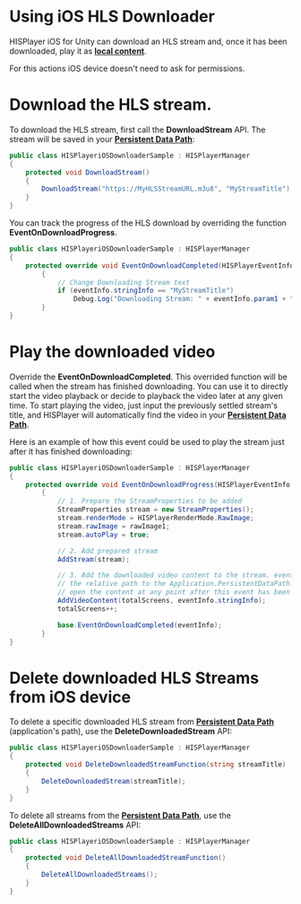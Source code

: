 # Using iOS HLS Downloader

HISPlayer iOS for Unity can download an HLS stream and, once it has been downloaded, play it as [**local content**](./local-files.md).

For this actions iOS device doesn't need to ask for permissions.

# Download the HLS stream.
To download the HLS stream, first call the **DownloadStream** API. The stream will be saved in your [**Persistent Data Path**](./local-files.md#Persistent-Data-Path):

```C#
public class HISPlayeriOSDownloaderSample : HISPlayerManager
{
    protected void DownloadStream()
    {
        DownloadStream("https://MyHLSStreamURL.m3u8", "MyStreamTitle");
    }
}
```
You can track the progress of the HLS download by overriding the function **EventOnDownloadProgress**.

```C#
public class HISPlayeriOSDownloaderSample : HISPlayerManager
{
    protected override void EventOnDownloadCompleted(HISPlayerEventInfo eventInfo)
        {
            // Change Downloading Stream text
            if (eventInfo.stringInfo == "MyStreamTitle")
                Debug.Log("Downloading Stream: " + eventInfo.param1 + "%. Stream Title: " + eventInfo.stringInfo + ".");
        }
}
```

# Play the downloaded video

Override the **EventOnDownloadCompleted**. This overrided function will be called when the stream has finished downloading. You can use it to directly start the video playback or decide to playback the video later at any given time.
To start playing the video, just input the previously settled stream's title, and HISPlayer will automatically find the video in your [**Persistent Data Path**](./local-files.md#Persistent-Data-Path).

Here is an example of how this event could be used to play the stream just after it has finished downloading:

```C#
public class HISPlayeriOSDownloaderSample : HISPlayerManager
{
    protected override void EventOnDownloadProgress(HISPlayerEventInfo eventInfo)
        {
            // 1. Prepare the StreamProperties to be added
            StreamProperties stream = new StreamProperties();
            stream.renderMode = HISPlayerRenderMode.RawImage;
            stream.rawImage = rawImage1;
            stream.autoPlay = true;

            // 2. Add prepared stream
            AddStream(stream);

            // 3. Add the downloaded video content to the stream. eventInfo.stringInfo corresponds to
            // the relative path to the Application.PersistentDataPath. You can save this value to
            // open the content at any point after this event has been triggered
            AddVideoContent(totalScreens, eventInfo.stringInfo);
            totalScreens++;

            base.EventOnDownloadCompleted(eventInfo);
        }
}
```

# Delete downloaded HLS Streams from iOS device

To delete a specific downloaded HLS stream from [**Persistent Data Path**](./local-files.md#Persistent-Data-Path) (application's path), use the **DeleteDownloadedStream** API:

```C#
public class HISPlayeriOSDownloaderSample : HISPlayerManager
{
    protected void DeleteDownloadedStreamFunction(string streamTitle)
    {
        DeleteDownloadedStream(streamTitle);
    }
}
```
To delete all streams from the [**Persistent Data Path**](./local-files.md#Persistent-Data-Path), use the **DeleteAllDownloadedStreams** API: 

```C#
public class HISPlayeriOSDownloaderSample : HISPlayerManager
{
    protected void DeleteAllDownloadedStreamFunction()
    {
        DeleteAllDownloadedStreams();
    }
}
```
